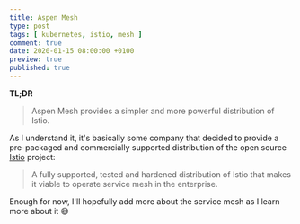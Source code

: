 ```yaml
---
title: Aspen Mesh
type: post
tags: [ kubernetes, istio, mesh ]
comment: true
date: 2020-01-15 08:00:00 +0100
preview: true
published: true
---
```


**TL;DR**

> Aspen Mesh provides a simpler and more powerful distribution of Istio.

As I understand it, it's basically some company that decided to provide a
pre-packaged and commercially supported distribution of the open source
[Istio][] project:

> A fully supported, tested and hardened distribution of Istio that makes it
> viable to operate service mesh in the enterprise.

Enough for now, I'll hopefully add more about the service mesh as I learn
more about it 😅

[Aspen Mesh]: https://aspenmesh.io/
[Istio]: https://istio.io/
